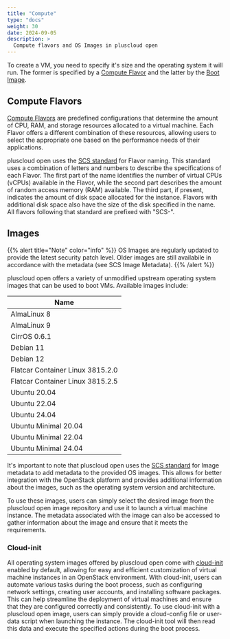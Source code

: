 ```yaml
---
title: "Compute"
type: "docs"
weight: 30
date: 2024-09-05
description: >
  Compute flavors and OS Images in pluscloud open
---
```


To create a VM, you need to specify it's size and the operating system it will run. The former is specified by a [Compute Flavor](../../../reference/instances-and-images/flavors/) and the latter by the [Boot Image](#images).

## Compute Flavors

[Compute Flavors](../../../reference/instances-and-images/flavors/) are predefined configurations that determine the amount of CPU, RAM, and storage resources allocated to a virtual machine. Each Flavor offers a different combination of these resources, allowing users to select the appropriate one based on the performance needs of their applications.

pluscloud open uses the [SCS standard](https://github.com/SovereignCloudStack/standards) for Flavor naming. This standard uses a combination of letters and numbers to describe the specifications of each Flavor. The first part of the name identifies the number of virtual CPUs (vCPUs) available in the Flavor, while the second part describes the amount of random access memory (RAM) available. The third part, if present, indicates the amount of disk space allocated for the instance. Flavors with additional disk space also have the size of the disk specified in the name. All flavors following that standard are prefixed with "SCS-".

## Images

{{% alert title="Note" color="info" %}}
OS Images are regularly updated to provide the latest security patch level. Older images are still availabile in accordance with the metadata (see SCS Image Metadata).
{{% /alert %}}

pluscloud open offers a variety of unmodified upstream operating system images that can be used to boot VMs. Available images include:

| Name                 |
|----------------------|
| AlmaLinux 8          |
| AlmaLinux 9          |
| CirrOS 0.6.1         |
| Debian 11            |
| Debian 12            |
| Flatcar Container Linux 3815.2.0 |
| Flatcar Container Linux 3815.2.5 |
| Ubuntu 20.04         |
| Ubuntu 22.04         |
| Ubuntu 24.04         |
| Ubuntu Minimal 20.04 |
| Ubuntu Minimal 22.04 |
| Ubuntu Minimal 24.04 |

It's important to note that pluscloud open uses the [SCS standard](https://github.com/SovereignCloudStack/standards) for Image metadata to add metadata to the provided OS images. This allows for better integration with the OpenStack platform and provides additional information about the images, such as the operating system version and architecture.

To use these images, users can simply select the desired image from the pluscloud open image repository and use it to launch a virtual machine instance. The metadata associated with the image can also be accessed to gather information about the image and ensure that it meets the requirements.

### Cloud-init

All operating system images offered by pluscloud open come with [cloud-init](https://cloudinit.readthedocs.io/en/latest/) enabled by default, allowing for easy and efficient customization of virtual machine instances in an OpenStack environment. With cloud-init, users can automate various tasks during the boot process, such as configuring network settings, creating user accounts, and installing software packages. This can help streamline the deployment of virtual machines and ensure that they are configured correctly and consistently. To use cloud-init with a pluscloud open image, users can simply provide a cloud-config file or user-data script when launching the instance. The cloud-init tool will then read this data and execute the specified actions during the boot process.
